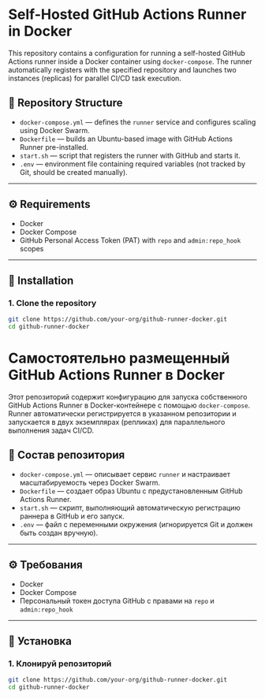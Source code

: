 # Self-Hosted GitHub Actions Runner in Docker

This repository contains a configuration for running a self-hosted GitHub Actions runner inside a Docker container using `docker-compose`. The runner automatically registers with the specified repository and launches two instances (replicas) for parallel CI/CD task execution.

## 📁 Repository Structure

- `docker-compose.yml` — defines the `runner` service and configures scaling using Docker Swarm.
- `Dockerfile` — builds an Ubuntu-based image with GitHub Actions Runner pre-installed.
- `start.sh` — script that registers the runner with GitHub and starts it.
- `.env` — environment file containing required variables (not tracked by Git, should be created manually).

---

## ⚙️ Requirements

- Docker
- Docker Compose
- GitHub Personal Access Token (PAT) with `repo` and `admin:repo_hook` scopes

---

## 🧪 Installation

### 1. Clone the repository

```bash
git clone https://github.com/your-org/github-runner-docker.git
cd github-runner-docker
```

# Самостоятельно размещенный GitHub Actions Runner в Docker

Этот репозиторий содержит конфигурацию для запуска собственного GitHub Actions Runner в Docker-контейнере с помощью `docker-compose`. Runner автоматически регистрируется в указанном репозитории и запускается в двух экземплярах (репликах) для параллельного выполнения задач CI/CD.

## 📁 Состав репозитория

- `docker-compose.yml` — описывает сервис `runner` и настраивает масштабируемость через Docker Swarm.
- `Dockerfile` — создает образ Ubuntu с предустановленным GitHub Actions Runner.
- `start.sh` — скрипт, выполняющий автоматическую регистрацию раннера в GitHub и его запуск.
- `.env` — файл с переменными окружения (игнорируется Git и должен быть создан вручную).

---

## ⚙️ Требования

- Docker
- Docker Compose
- Персональный токен доступа GitHub с правами на `repo` и `admin:repo_hook`

---

## 🧪 Установка

### 1. Клонируй репозиторий

```bash
git clone https://github.com/your-org/github-runner-docker.git
cd github-runner-docker
```